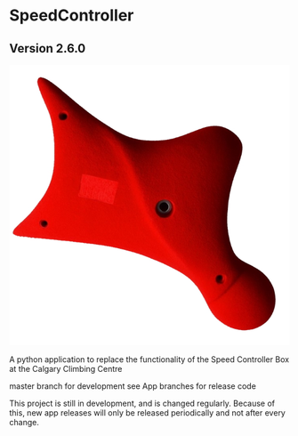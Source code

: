 # SpeedController
## Version 2.6.0
![alt text](https://github.com/Quantum158/SpeedController/blob/master/modules/Resources/Icon2.jpg "Speed Controller")

A python application to replace the functionality of the Speed Controller Box at the Calgary Climbing Centre

master branch for development
see App branches for release code


This project is still in development, and is changed regularly. Because of this, new app releases will only be released periodically and not after every change.


